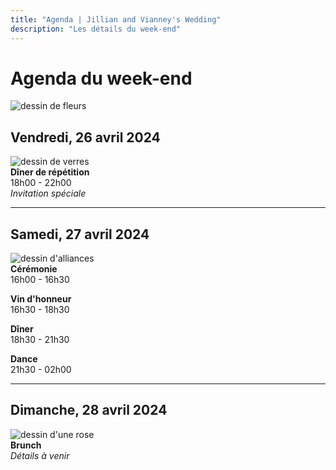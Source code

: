 ```yaml
---
title: "Agenda | Jillian and Vianney's Wedding"
description: "Les détails du week-end"
---
```


# Agenda du week-end

![dessin de fleurs](/img/svg/flowers.svg)

## Vendredi, 26 avril 2024

![dessin de verres](/img/svg/glasses.svg)\
**Dîner de répétition**\
18h00 - 22h00\
_Invitation spéciale_

---

## Samedi, 27 avril 2024

![dessin d'alliances](/img/svg/rings.svg)\
**Cérémonie**\
16h00 - 16h30

**Vin d'honneur**\
16h30 - 18h30

**Dîner**\
18h30 - 21h30

**Dance**\
21h30 - 02h00

---

## Dimanche, 28 avril 2024

![dessin d'une rose](/img/svg/rose.svg)\
**Brunch**\
_Détails à venir_
